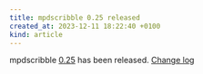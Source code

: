```yaml
---
title: mpdscribble 0.25 released
created_at: 2023-12-11 18:22:40 +0100
kind: article
---
```


mpdscribble [0.25](/download/mpdscribble/0.25/mpdscribble-0.25.tar.xz) has been released.
[Change log](https://raw.githubusercontent.com/MusicPlayerDaemon/mpdscribble/v0.25/NEWS)
